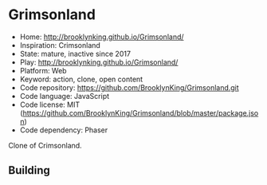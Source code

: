 # Grimsonland

- Home: http://brooklynking.github.io/Grimsonland/
- Inspiration: Crimsonland
- State: mature, inactive since 2017
- Play: http://brooklynking.github.io/Grimsonland/
- Platform: Web
- Keyword: action, clone, open content
- Code repository: https://github.com/BrooklynKing/Grimsonland.git
- Code language: JavaScript
- Code license: MIT (https://github.com/BrooklynKing/Grimsonland/blob/master/package.json)
- Code dependency: Phaser

Clone of Crimsonland.

## Building
